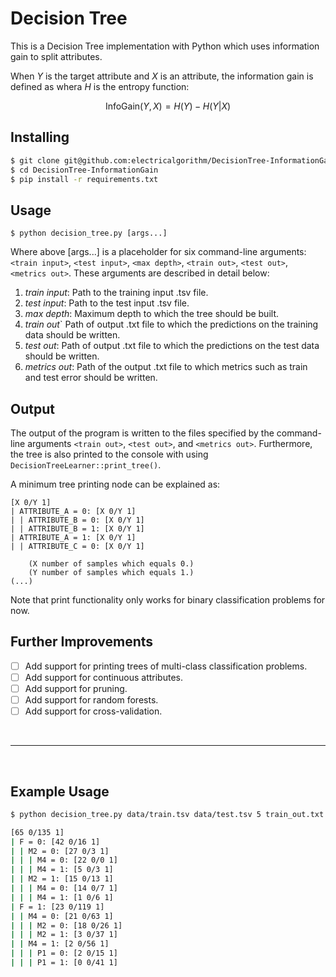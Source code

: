 # Decision Tree
This is a Decision Tree implementation with Python which uses information gain to split attributes.

When $Y$ is the target attribute and $X$ is an attribute, the information gain is defined as whera $H$ is the entropy function:
    
```math
\text{InfoGain}(Y, X) = H(Y) - H(Y|X)
```

## Installing
```bash
$ git clone git@github.com:electricalgorithm/DecisionTree-InformationGain.git
$ cd DecisionTree-InformationGain
$ pip install -r requirements.txt
```

## Usage
```
$ python decision_tree.py [args...]
```
Where above [args...] is a placeholder for six command-line arguments: `<train input>`, `<test input>`,
`<max depth>`, `<train out>`, `<test out>`, `<metrics out>`. These arguments are described in detail below:

1. _train input_: Path to the training input .tsv file.
2. _test input_: Path to the test input .tsv file.
3. _max depth_: Maximum depth to which the tree should be built.
4. _train out_` Path of output .txt file to which the predictions on the training data should be written.
5. _test out_: Path of output .txt file to which the predictions on the test data should be written.
6. _metrics out_: Path of the output .txt file to which metrics such as train and test error should be written.

## Output
The output of the program is written to the files specified by the command-line arguments `<train out>`, `<test out>`, and `<metrics out>`. Furthermore,
the tree is also printed to the console with using `DecisionTreeLearner::print_tree()`. 

A minimum tree printing node can be explained as:
```
[X 0/Y 1]
| ATTRIBUTE_A = 0: [X 0/Y 1]
| | ATTRIBUTE_B = 0: [X 0/Y 1]
| | ATTRIBUTE_B = 1: [X 0/Y 1]
| ATTRIBUTE_A = 1: [X 0/Y 1]
| | ATTRIBUTE_C = 0: [X 0/Y 1]

    (X number of samples which equals 0.)
    (Y number of samples which equals 1.)
(...)
```
Note that print functionality only works for binary classification problems for now.

## Further Improvements
- [ ] Add support for printing trees of multi-class classification problems.
- [ ] Add support for continuous attributes.
- [ ] Add support for pruning.
- [ ] Add support for random forests.
- [ ] Add support for cross-validation.

<br>

---

<br>

## Example Usage
```bash
$ python decision_tree.py data/train.tsv data/test.tsv 5 train_out.txt test_out.txt metrics_out.txt

[65 0/135 1]
| F = 0: [42 0/16 1]
| | M2 = 0: [27 0/3 1]
| | | M4 = 0: [22 0/0 1]
| | | M4 = 1: [5 0/3 1]
| | M2 = 1: [15 0/13 1]
| | | M4 = 0: [14 0/7 1]
| | | M4 = 1: [1 0/6 1]
| F = 1: [23 0/119 1]
| | M4 = 0: [21 0/63 1]
| | | M2 = 0: [18 0/26 1]
| | | M2 = 1: [3 0/37 1]
| | M4 = 1: [2 0/56 1]
| | | P1 = 0: [2 0/15 1]
| | | P1 = 1: [0 0/41 1]
```
